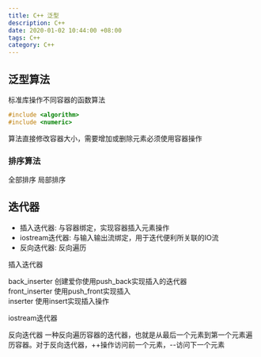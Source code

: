 ```yaml
---
title: C++ 泛型
description: C++
date: 2020-01-02 10:44:00 +08:00
tags: C++
category: C++
---
```


## 泛型算法

标准库操作不同容器的函数算法
``` C++
#include <algorithm>
#include <numeric>
```

算法直接修改容器大小，需要增加或删除元素必须使用容器操作

### 排序算法
全部排序
局部排序

## 迭代器
- 插入迭代器: 与容器绑定，实现容器插入元素操作
- iostream迭代器: 与输入输出流绑定，用于迭代便利所关联的IO流
- 反向迭代器: 反向遍历

插入迭代器

back_inserter 创建爱你使用push_back实现插入的迭代器  
front_inserter 使用push_front实现插入  
inserter 使用insert实现插入操作

iostream迭代器


反向迭代器
一种反向遍历容器的迭代器，也就是从最后一个元素到第一个元素遍历容器。对于反向迭代器，++操作访问前一个元素，--访问下一个元素

